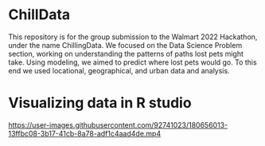 # ChillData

This repository is for the group submission to the Walmart 2022 Hackathon, under the name ChillingData.
We focused on the Data Science Problem section, working on understanding the patterns of paths lost pets might take. Using modeling, we aimed to predict where lost pets would go. To this end we used locational, geographical, and urban data and analysis.



# Visualizing data in R studio 

https://user-images.githubusercontent.com/92741023/180656013-13ffbc08-3b17-41cb-8a78-adf1c4aad4de.mp4

